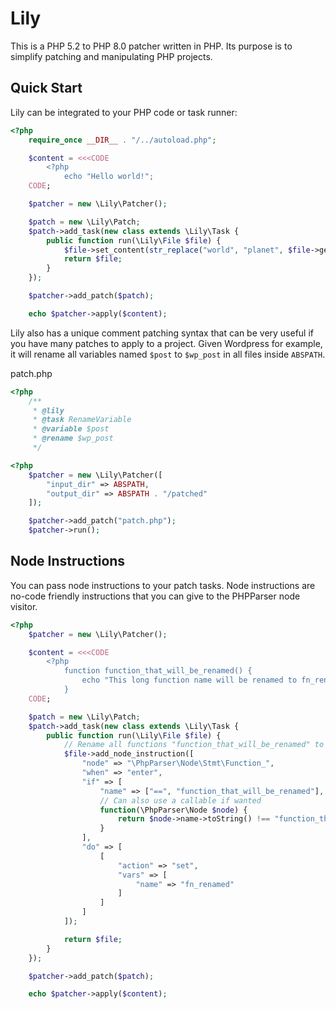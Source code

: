 Lily
===
This is a PHP 5.2 to PHP 8.0 patcher written in PHP. Its purpose is to simplify patching and manipulating PHP projects.

Quick Start
---

Lily can be integrated to your PHP code or task runner:

```php
<?php
    require_once __DIR__ . "/../autoload.php";

    $content = <<<CODE
        <?php
            echo "Hello world!";
    CODE;

    $patcher = new \Lily\Patcher();

    $patch = new \Lily\Patch;
    $patch->add_task(new class extends \Lily\Task {
        public function run(\Lily\File $file) {
            $file->set_content(str_replace("world", "planet", $file->get_content()));
            return $file;
        }
    });

    $patcher->add_patch($patch);

    echo $patcher->apply($content);
```

Lily also has a unique comment patching syntax that can be very useful if you have many patches to apply to a project.
Given Wordpress for example, it will rename all variables named `$post` to `$wp_post` in all files inside `ABSPATH`.

patch.php
```php
<?php
    /**
     * @lily
     * @task RenameVariable
     * @variable $post
     * @rename $wp_post
     */
```

```php
<?php
    $patcher = new \Lily\Patcher([
        "input_dir" => ABSPATH,
        "output_dir" => ABSPATH . "/patched"
    ]);

    $patcher->add_patch("patch.php");
    $patcher->run();
```

Node Instructions
---

You can pass node instructions to your patch tasks.
Node instructions are no-code friendly instructions that you can give to the PHPParser node visitor.

```php
<?php
    $patcher = new \Lily\Patcher();

    $content = <<<CODE
        <?php
            function function_that_will_be_renamed() {
                echo "This long function name will be renamed to fn_renamed, isn't it great?";
            }
    CODE;

    $patch = new \Lily\Patch;
    $patch->add_task(new class extends \Lily\Task {
        public function run(\Lily\File $file) {
            // Rename all functions "function_that_will_be_renamed" to "fn_renamed"
            $file->add_node_instruction([
                "node" => "\PhpParser\Node\Stmt\Function_",
                "when" => "enter",
                "if" => [
                    "name" => ["==", "function_that_will_be_renamed"],
                    // Can also use a callable if wanted
                    function(\PhpParser\Node $node) {
                        return $node->name->toString() !== "function_that_cant_be_renamed";
                    }
                ],
                "do" => [
                    [
                        "action" => "set",
                        "vars" => [
                            "name" => "fn_renamed"
                        ]
                    ]
                ]
            ]);

            return $file;
        }
    });

    $patcher->add_patch($patch);

    echo $patcher->apply($content);
```